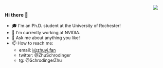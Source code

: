 <img align="right" src="https://github-readme-stats.vercel.app/api?username=schrodingerzhu&show_icons=true&icon_color=CE1D2D&text_color=718096&bg_color=00000000&hide_title=true&hide_border=true" />

### Hi there 👋

- 🎓 I'm an Ph.D. student at the University of Rochester!
- 🌱 I'm currently working at NVIDIA.
- 💬 Ask me about anything you like!
- 📫 How to reach me: 
  - email: i@zhuyi.fan
  - twitter: @ZhuSchrodinger
  - tg: @SchrodingerZhu

